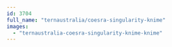 ```yaml
---
id: 3704
full_name: "ternaustralia/coesra-singularity-knime"
images: 
  - "ternaustralia-coesra-singularity-knime-knime"
---
```

